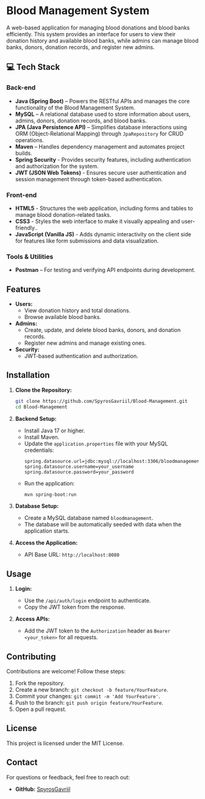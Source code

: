 # Blood Management System

A web-based application for managing blood donations and blood banks efficiently. This system provides an interface for users to view their donation history and available blood banks, while admins can manage blood banks, donors, donation records, and register new admins.

## 💻 Tech Stack

### Back-end

- **Java (Spring Boot)** – Powers the RESTful APIs and manages the core functionality of the Blood Management System.
- **MySQL** – A relational database used to store information about users, admins, donors, donation records, and blood banks.
- **JPA (Java Persistence API)** – Simplifies database interactions using ORM (Object-Relational Mapping) through `JpaRepository` for CRUD operations.
- **Maven** – Handles dependency management and automates project builds.
- **Spring Security** - Provides security features, including authentication and authorization for the system.
- **JWT (JSON Web Tokens)** - Ensures secure user authentication and session management through token-based authentication.

### Front-end

- **HTML5** - Structures the web application, including forms and tables to manage blood donation-related tasks.
- **CSS3** - Styles the web interface to make it visually appealing and user-friendly..
- **JavaScript (Vanilla JS)** - Adds dynamic interactivity on the client side for features like form submissions and data visualization.

### Tools & Utilities

- **Postman** – For testing and verifying API endpoints during development.

## Features

- **Users:**
  - View donation history and total donations.
  - Browse available blood banks.
- **Admins:**
  - Create, update, and delete blood banks, donors, and donation records.
  - Register new admins and manage existing ones.
- **Security:**
  - JWT-based authentication and authorization.

## Installation

1. **Clone the Repository:**

   ```bash
   git clone https://github.com/SpyrosGavriil/Blood-Management.git
   cd Blood-Management
   ```

2. **Backend Setup:**

   - Install Java 17 or higher.
   - Install Maven.
   - Update the `application.properties` file with your MySQL credentials:
     ```properties
     spring.datasource.url=jdbc:mysql://localhost:3306/bloodmanagement
     spring.datasource.username=your_username
     spring.datasource.password=your_password
     ```
   - Run the application:
     ```bash
     mvn spring-boot:run
     ```

3. **Database Setup:**

   - Create a MySQL database named `bloodmanagement`.
   - The database will be automatically seeded with data when the application starts.

4. **Access the Application:**
   - API Base URL: `http://localhost:8080`

## Usage

1. **Login:**

   - Use the `/api/auth/login` endpoint to authenticate.
   - Copy the JWT token from the response.

2. **Access APIs:**
   - Add the JWT token to the `Authorization` header as `Bearer <your_token>` for all requests.

## Contributing

Contributions are welcome! Follow these steps:

1. Fork the repository.
2. Create a new branch: `git checkout -b feature/YourFeature`.
3. Commit your changes: `git commit -m 'Add YourFeature'`.
4. Push to the branch: `git push origin feature/YourFeature`.
5. Open a pull request.

## License

This project is licensed under the MIT License.

## Contact

For questions or feedback, feel free to reach out:

- **GitHub:** [SpyrosGavriil](https://github.com/SpyrosGavriil)
